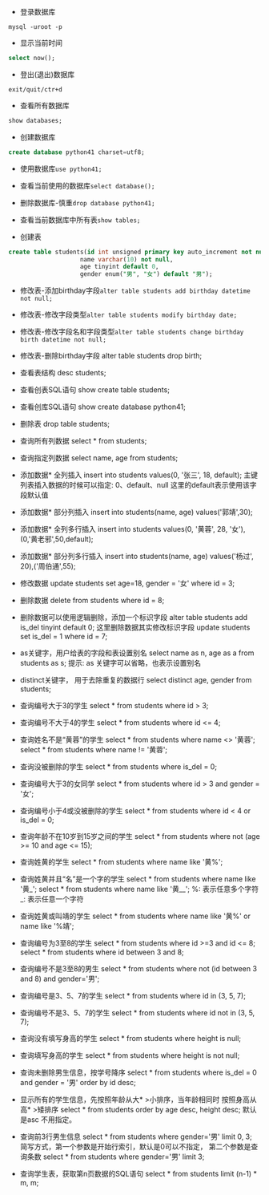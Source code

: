 * 登录数据库 
```shell
mysql -uroot -p
```

* 显示当前时间
```sql
select now();
```

* 登出(退出)数据库
```shell
exit/quit/ctr+d
```

* 查看所有数据库
```sql
show databases;
```

* 创建数据库
```sql
create database python41 charset=utf8;
```
  
* 使用数据库```use python41;```
  
* 查看当前使用的数据库```select database();```

* 删除数据库-慎重```drop database python41;```

* 查看当前数据库中所有表```show tables;```

* 创建表
```sql
create table students(id int unsigned primary key auto_increment not null, 
                    name varchar(10) not null, 
                    age tinyint default 0, 
                    gender enum("男", "女") default "男");
```

* 修改表-添加birthday字段```alter table students add birthday datetime not null;```

* 修改表-修改字段类型```alter table students modify birthday date;```

* 修改表-修改字段名和字段类型```alter table students change birthday birth datetime not null;```




* 修改表-删除birthday字段
 alter table students drop birth;


* 查看表结构
desc students;

* 查看创表SQL语句
show create table students;

* 查看创库SQL语句
show create database python41;
* 删除表
drop table students;

* 查询所有列数据
select * from students;

* 查询指定列数据
select name, age from students;
* 添加数据* 全列插入
insert into students values(0, '张三', 18, default);
主键列表插入数据的时候可以指定: 0、default、null
这里的default表示使用该字段默认值


* 添加数据* 部分列插入
insert into students(name, age) values('郭靖',30);

* 添加数据* 全列多行插入
insert into students values(0, '黄蓉', 28, '女'),(0,'黄老邪',50,default); 

* 添加数据* 部分列多行插入
insert into students(name, age) values('杨过', 20),('周伯通',55);

* 修改数据
update students set age=18, gender = '女' where id = 3;

* 删除数据
delete from students where id = 8;

* 删除数据可以使用逻辑删除，添加一个标识字段
alter table students add is_del tinyint default 0;
这里删除数据其实修改标识字段
update students set is_del = 1 where id = 7;

* as关键字，用户给表的字段和表设置别名
select name as n, age as a from students as s;
提示: as 关键字可以省略，也表示设置别名


* distinct关键字， 用于去除重复的数据行
select distinct age, gender from students;


* 查询编号大于3的学生
 select * from students where id > 3;


* 查询编号不大于4的学生
select * from students where id <= 4;


* 查询姓名不是“黄蓉”的学生
select * from students where name <> '黄蓉';
select * from students where name != '黄蓉';

* 查询没被删除的学生
select * from students where is_del = 0;


* 查询编号大于3的女同学
select * from students where id > 3 and gender = '女';

* 查询编号小于4或没被删除的学生
select * from students where id < 4 or is_del = 0;

* 查询年龄不在10岁到15岁之间的学生
select * from students where not (age >= 10 and age <= 15);

* 查询姓黄的学生
select * from students where name like '黄%';
* 查询姓黄并且“名”是一个字的学生
select * from students where name like '黄_';
select * from students where name like '黄__';
%: 表示任意多个字符
_: 表示任意一个字符


* 查询姓黄或叫靖的学生
select * from students where name like '黄%' or name like '%靖';

* 查询编号为3至8的学生
select * from students where id >=3 and id <= 8;
select * from students where id between 3 and 8;

* 查询编号不是3至8的男生
select * from students where not (id between 3 and 8) and gender='男';

* 查询编号是3、5、7的学生
select * from students where id in (3, 5, 7);

* 查询编号不是3、5、7的学生
select * from students where id not in (3, 5, 7);


* 查询没有填写身高的学生
select * from students where height is null;

* 查询填写身高的学生
select * from students where height is  not null;

* 查询未删除男生信息，按学号降序
select * from students where is_del = 0 and gender = '男' order by id desc;

* 显示所有的学生信息，先按照年龄从大* >小排序，当年龄相同时 按照身高从高* >矮排序
select * from students order by age desc, height desc;
默认是asc 不用指定。


* 查询前3行男生信息
select * from students where gender='男' limit 0, 3;
简写方式，第一个参数是开始行索引，默认是0可以不指定， 第二个参数是查询条数
select * from students where gender='男' limit 3;


* 查询学生表，获取第n页数据的SQL语句
select * from students limit (n-1) * m, m;






















